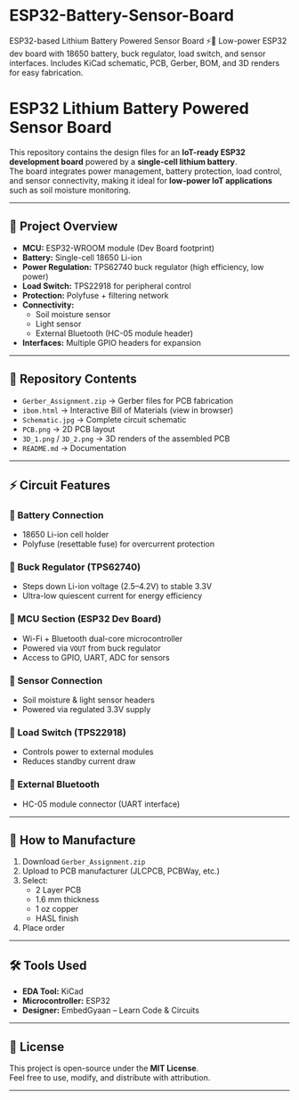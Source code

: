 # ESP32-Battery-Sensor-Board
ESP32-based Lithium Battery Powered Sensor Board ⚡🔋 Low-power ESP32 dev board with 18650 battery, buck regulator, load switch, and sensor interfaces.  Includes KiCad schematic, PCB, Gerber, BOM, and 3D renders for easy fabrication.
# ESP32 Lithium Battery Powered Sensor Board

This repository contains the design files for an **IoT-ready ESP32 development board** powered by a **single-cell lithium battery**.  
The board integrates power management, battery protection, load control, and sensor connectivity, making it ideal for **low-power IoT applications** such as soil moisture monitoring.

---

## 📐 Project Overview
- **MCU:** ESP32-WROOM module (Dev Board footprint)
- **Battery:** Single-cell 18650 Li-ion
- **Power Regulation:** TPS62740 buck regulator (high efficiency, low power)
- **Load Switch:** TPS22918 for peripheral control
- **Protection:** Polyfuse + filtering network
- **Connectivity:**
  - Soil moisture sensor
  - Light sensor
  - External Bluetooth (HC-05 module header)
- **Interfaces:** Multiple GPIO headers for expansion

---

## 📂 Repository Contents
- `Gerber_Assignment.zip` → Gerber files for PCB fabrication
- `ibom.html` → Interactive Bill of Materials (view in browser)
- `Schematic.jpg` → Complete circuit schematic
- `PCB.png` → 2D PCB layout
- `3D_1.png` / `3D_2.png` → 3D renders of the assembled PCB
- `README.md` → Documentation

---

## ⚡ Circuit Features

### 🔋 Battery Connection
- 18650 Li-ion cell holder  
- Polyfuse (resettable fuse) for overcurrent protection  

### 🔌 Buck Regulator (TPS62740)
- Steps down Li-ion voltage (2.5–4.2V) to stable 3.3V  
- Ultra-low quiescent current for energy efficiency  

### 🧠 MCU Section (ESP32 Dev Board)
- Wi-Fi + Bluetooth dual-core microcontroller  
- Powered via `VOUT` from buck regulator  
- Access to GPIO, UART, ADC for sensors  

### 📡 Sensor Connection
- Soil moisture & light sensor headers  
- Powered via regulated 3.3V supply  

### 🔀 Load Switch (TPS22918)
- Controls power to external modules  
- Reduces standby current draw  

### 📶 External Bluetooth
- HC-05 module connector (UART interface)  

---

## 🚀 How to Manufacture
1. Download `Gerber_Assignment.zip`
2. Upload to PCB manufacturer (JLCPCB, PCBWay, etc.)
3. Select:
   - 2 Layer PCB
   - 1.6 mm thickness
   - 1 oz copper
   - HASL finish
4. Place order  

---

## 🛠 Tools Used
- **EDA Tool:** KiCad
- **Microcontroller:** ESP32
- **Designer:** EmbedGyaan – Learn Code & Circuits  

---

## 📜 License
This project is open-source under the **MIT License**.  
Feel free to use, modify, and distribute with attribution.  

---
